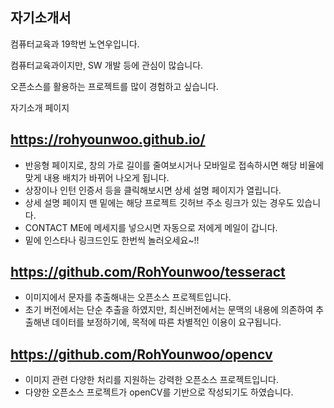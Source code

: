 ## 자기소개서
컴퓨터교육과 19학번 노연우입니다.

컴퓨터교육과이지만, SW 개발 등에 관심이 많습니다.

오픈소스를 활용하는 프로젝트를 많이 경험하고 싶습니다.

자기소개 페이지
## https://rohyounwoo.github.io/
- 반응형 페이지로, 창의 가로 길이를 줄여보시거나 모바일로 접속하시면 해당 비율에 맞게 내용 배치가 바뀌어 나오게 됩니다.
- 상장이나 인턴 인증서 등을 클릭해보시면 상세 설명 페이지가 열립니다.
- 상세 설명 페이지 맨 밑에는 해당 프로젝트 깃허브 주소 링크가 있는 경우도 있습니다.
- CONTACT ME에 메세지를 넣으시면 자동으로 저에게 메일이 갑니다.
- 밑에 인스타나 링크드인도 한번씩 놀러오세요~!!

## https://github.com/RohYounwoo/tesseract
- 이미지에서 문자를 추출해내는 오픈소스 프로젝트입니다.
- 초기 버전에서는 단순 추출을 하였지만, 최신버전에서는 문맥의 내용에 의존하여 추출해낸 데이터를 보정하기에, 목적에 따른 차별적인 이용이 요구됩니다.

## https://github.com/RohYounwoo/opencv
- 이미지 관련 다양한 처리를 지원하는 강력한 오픈소스 프로젝트입니다.
- 다양한 오픈소스 프로젝트가 openCV를 기반으로 작성되기도 하였습니다.

